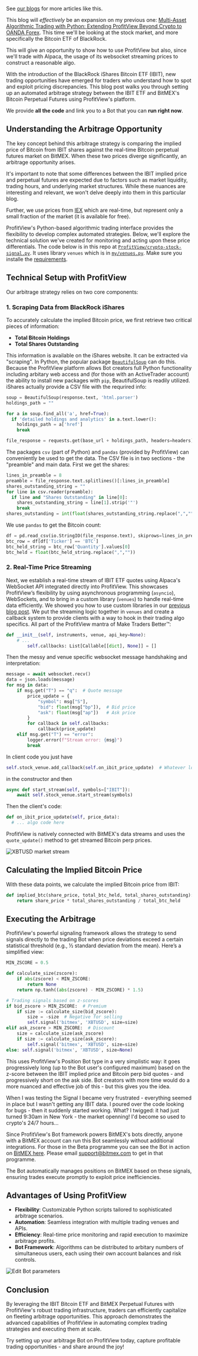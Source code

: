See [our blogs](https://profitview.net/blog) for more articles like this.

This blog will _effectively_ be an expansion on my previous one: [Multi-Asset Algorithmic Trading with Python: Extending ProfitView Beyond Crypto to OANDA Forex](https://profitview.net/blog/multi-asset-algorithmic-trading-with-python-extending-profitview-beyond-crypto-to-oanda-forex).  This time we'll be looking at the stock market, and more specifically the Bitcoin ETF of BlackRock.

This will give an opportunity to show how to use ProfitView but also, since we'll trade with Alpaca, the usage of its websocket streaming prices to construct a reasonable algo.

With the introduction of the BlackRock iShares Bitcoin ETF (IBIT), new trading opportunities have emerged for traders who understand how to spot and exploit pricing discrepancies. This blog post walks you through setting up an automated arbitrage strategy between the IBIT ETF and BitMEX's Bitcoin Perpetual Futures using ProfitView's platform.

We provide **all the code** and link you to a Bot that you can **run right now**.

## Understanding the Arbitrage Opportunity

The key concept behind this arbitrage strategy is comparing the implied price of Bitcoin from IBIT shares against the real-time Bitcoin perpetual futures market on BitMEX. When these two prices diverge significantly, an arbitrage opportunity arises.

It's important to note that some differences between the IBIT implied price and perpetual futures are expected due to factors such as market liquidity, trading hours, and underlying market structures. While these nuances are interesting and relevant, we won't delve deeply into them in this particular blog.

Further, we use prices from [IEX](https://www.iexexchange.io/) which are real-time, but represent only a small fraction of the market (it is available for free).

ProfitView's Python-based algorithmic trading interface provides the flexibility to develop complex automated strategies. Below, we'll explore the technical solution we've created for monitoring and acting upon these price differentials.  The code below is in this repo at [`ProfitView/crypto-stock-signal.py`](/ProfitView/crypto-stock-signal.py). It uses library `venues` which is in [`my/venues.py`](/my/venues.py).  Make sure you installe the [requirements](/requirements.txt).

## Technical Setup with ProfitView

Our arbitrage strategy relies on two core components:

### 1. Scraping Data from BlackRock iShares

To accurately calculate the implied Bitcoin price, we first retrieve two critical pieces of information:

- **Total Bitcoin Holdings**
- **Total Shares Outstanding**

This information is available on the iShares website. It can be extracted via "scraping".  In Python, the popular package [`BeautifulSoup`](https://pypi.org/project/beautifulsoup4/) can do this.  Because the ProfitView platform allows Bot creators full Python functionality including arbitary web access and (for those with an ActiveTrader account) the ability to install new packages with `pip`, BeautifulSoup is readily utilized.  iShares actually provide a CSV file with the requrired info:
```python
soup = BeautifulSoup(response.text, 'html.parser')
holdings_path = ""

for a in soup.find_all('a', href=True):
  if 'detailed holdings and analytics' in a.text.lower():
    holdings_path = a['href']
    break

file_response = requests.get(base_url + holdings_path, headers=headers)
```

The packages `csv` (part of Python) and `pandas` (provided by ProfitView) can conveniently be used to get the data.
The CSV file is in two sections - the "preamble" and main data.  First we get the shares:

```python
lines_in_preamble = 8
preamble = file_response.text.splitlines()[:lines_in_preamble]
shares_outstanding_string = ""
for line in csv.reader(preamble):
  if line and "Shares Outstanding" in line[0]:
    shares_outstanding_string = line[1].strip('"')
    break
shares_outstanding = int(float(shares_outstanding_string.replace(",","")))
```

We use `pandas` to get the Bitcoin count:

```python	
df = pd.read_csv(io.StringIO(file_response.text), skiprows=lines_in_preamble + 1)
btc_row = df[df['Ticker'] == 'BTC']
btc_held_string = btc_row['Quantity'].values[0]
btc_held = float(btc_held_string.replace(",",""))
```

### 2. Real-Time Price Streaming

Next, we establish a real-time stream of IBIT ETF quotes using Alpaca's WebSocket API integrated directly into ProfitView. This showcases ProfitView’s flexibility by using asynchronous programming (`asyncio`), WebSockets, and to bring in a custom library (`venues`) to handle real-time data efficiently.  We showed you how to use custom libraries in our [previous blog post](https://profitview.net/blog/multi-asset-algorithmic-trading-with-python-extending-profitview-beyond-crypto-to-oanda-forex).  We put the streaming logic together in `venues` and create a callback system to provide clients with a way to hook in their trading algo specifics.  All part of the ProfitView mantra of Make Traders Better™:
```python
def __init__(self, instruments, venue, api_key=None):
    # ...
		self.callbacks: List[Callable[[dict], None]] = []
```
Then the messy and venue specific websocket message handshaking and interpretation:
```python
message = await websocket.recv()
data = json.loads(message)
for msg in data:
    if msg.get("T") == "q":  # Quote message
        price_update = {
            "symbol": msg["S"],
            "bid": float(msg["bp"]),  # Bid price
            "ask": float(msg["ap"])   # Ask price
        }
        for callback in self.callbacks:
            callback(price_update)
    elif msg.get("T") == "error":
        logger.error(f"Stream error: {msg}")
        break
```
In client code you just have
```python
self.stock_venue.add_callback(self.on_ibit_price_update)  # Whatever local method the client wishes
```
in the constructor and then
```python
async def start_stream(self, symbols=["IBIT"]):
    await self.stock_venue.start_stream(symbols)
```
Then the client's code:
```python
def on_ibit_price_update(self, price_data):
  # ... algo code here
```
ProfitView is natively connected with BitMEX's data streams and uses the `quote_update()` method to get streamed Bitcoin perp prices.

![XBTUSD market stream](/assets/images/xbtusd-market-stream.png)

## Calculating the Implied Bitcoin Price

With these data points, we calculate the implied Bitcoin price from IBIT:

```python
def implied_btc(share_price, total_btc_held, total_shares_outstanding):
    return share_price * total_shares_outstanding / total_btc_held
```

## Executing the Arbitrage

ProfitView's powerful signaling framework allows the strategy to send signals directly to the trading Bot when price deviations exceed a certain statistical threshold (e.g., ½ standard deviation from the mean). Here’s a simplified view:

```python
MIN_ZSCORE = 0.5

def calculate_size(zscore):
    if abs(zscore) < MIN_ZSCORE:
        return None
    return np.tanh((abs(zscore) - MIN_ZSCORE) * 1.5)

# Trading signals based on z-scores
if bid_zscore > MIN_ZSCORE:  # Premium
    if size := calculate_size(bid_zscore):
        size = -size  # Negative for selling
        self.signal('bitmex', 'XBTUSD', size=size)
elif ask_zscore > MIN_ZSCORE:  # Discount
    size = calculate_size(ask_zscore)
    if size := calculate_size(ask_zscore):
        self.signal('bitmex', 'XBTUSD', size=size)
else: self.signal('bitmex', 'XBTUSD', size=None)
```

This uses ProfitView's Position Bot type in a very simplistic way: it goes progressively long (up to the Bot user's configured maximum) based on the z-score between the IBIT implied price and Bitcoin perp bid quotes - and progressively short on the ask side.  Bot creators with more time would do a more nuanced and effective job of this - but this gives you the idea.

When I was testing the Signal I became very frustrated - everything seemed in place but I wasn't getting any IBIT data.  I poured over the code looking for bugs - then it suddenly started working. What? I twigged: it had just turned 9:30am in New York - the market openning!  I'd become so used to crypto's 24/7 hours...

Since ProfitView's Bot framework powers BitMEX's bots directly, anyone with a BitMEX account can run this Bot seamlessly without additional integrations. For those in the Beta programme you can see the Bot in action on [BitMEX here](https://www.bitmex.com/app/trade/XBTUSD?botId=370ece8a-068a-4ed3-a8ca-13e60ec909ec&action=share&utm_source=profitview_blog&utm_medium=blog&utm_campaign=ibit_bitmex_arbitrage).  Please email support@bitmex.com to get in that programme.

The Bot automatically manages positions on BitMEX based on these signals, ensuring trades execute promptly to exploit price inefficiencies.

## Advantages of Using ProfitView

- **Flexibility**: Customizable Python scripts tailored to sophisticated arbitrage scenarios.
- **Automation**: Seamless integration with multiple trading venues and APIs.
- **Efficiency**: Real-time price monitoring and rapid execution to maximize arbitrage profits.
- **Bot Framework**: Algorithms can be distributed to arbitary numbers of simultaneous users, each using their own account balances and risk controls.

![Edit Bot parameters](assets/images/edit-bot-parameters.png)

## Conclusion

By leveraging the IBIT Bitcoin ETF and BitMEX Perpetual Futures with ProfitView's robust trading infrastructure, traders can efficiently capitalize on fleeting arbitrage opportunities. This approach demonstrates the advanced capabilities of ProfitView in automating complex trading strategies and executing them at scale.

Try setting up your arbitrage Bot on ProfitView today, capture profitable trading opportunities - and share around the joy!